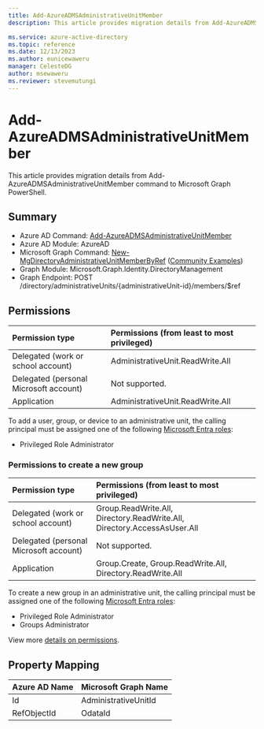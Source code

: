 ```yaml
---
title: Add-AzureADMSAdministrativeUnitMember
description: This article provides migration details from Add-AzureADMSAdministrativeUnitMember command to Microsoft Graph PowerShell.

ms.service: azure-active-directory
ms.topic: reference
ms.date: 12/13/2023
ms.author: eunicewaweru
manager: CelesteDG
author: msewaweru
ms.reviewer: stevemutungi
---
```


# Add-AzureADMSAdministrativeUnitMember

This article provides migration details from Add-AzureADMSAdministrativeUnitMember command to Microsoft Graph PowerShell.

## Summary

+ Azure AD Command: [Add-AzureADMSAdministrativeUnitMember](/powershell/module/azuread/add-azureadmsadministrativeunitmember)
+ Azure AD Module: AzureAD
+ Microsoft Graph Command: [New-MgDirectoryAdministrativeUnitMemberByRef](/powershell/module/microsoft.graph.identity.directorymanagement/new-mgdirectoryadministrativeunitmemberbyref) ([Community Examples](https://github.com/orgs/msgraph/discussions?discussions_q=New-MgDirectoryAdministrativeUnitMemberByRef))
+ Graph Module: Microsoft.Graph.Identity.DirectoryManagement
+ Graph Endpoint:  POST /directory/administrativeUnits/{administrativeUnit-id}/members/$ref

## Permissions

|Permission type      | Permissions (from least to most privileged)              |
|:--------------------|:---------------------------------------------------------|
|Delegated (work or school account) | AdministrativeUnit.ReadWrite.All    |
|Delegated (personal Microsoft account) | Not supported.    |
|Application | AdministrativeUnit.ReadWrite.All |

To add a user, group, or device to an administrative unit, the calling principal must be assigned one of the following [Microsoft Entra roles](/entra/identity/role-based-access-control/permissions-reference?toc=%2Fgraph%2Ftoc.json):

* Privileged Role Administrator

### Permissions to create a new group

|Permission type      | Permissions (from least to most privileged)              |
|:--------------------|:---------------------------------------------------------|
|Delegated (work or school account) | Group.ReadWrite.All, Directory.ReadWrite.All, Directory.AccessAsUser.All    |
|Delegated (personal Microsoft account) | Not supported.    |
|Application | Group.Create, Group.ReadWrite.All, Directory.ReadWrite.All |

To create a new group in an administrative unit, the calling principal must be assigned one of the following [Microsoft Entra roles](/entra/identity/role-based-access-control/permissions-reference?toc=%2Fgraph%2Ftoc.json):

* Privileged Role Administrator
* Groups Administrator

View more [details on permissions](/graph/api/administrativeunit-post-members#permissions).

## Property Mapping

|Azure AD Name|Microsoft Graph Name|
|---|---|
|Id|AdministrativeUnitId|
|RefObjectId|OdataId|